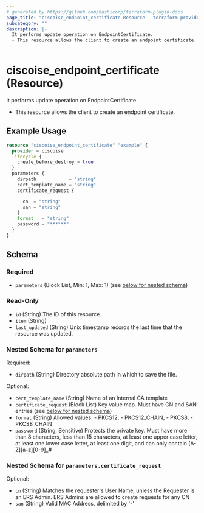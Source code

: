 ```yaml
---
# generated by https://github.com/hashicorp/terraform-plugin-docs
page_title: "ciscoise_endpoint_certificate Resource - terraform-provider-ciscoise"
subcategory: ""
description: |-
  It performs update operation on EndpointCertificate.
  - This resource allows the client to create an endpoint certificate.
---
```


# ciscoise_endpoint_certificate (Resource)

It performs update operation on EndpointCertificate.
- This resource allows the client to create an endpoint certificate.

## Example Usage

```terraform
resource "ciscoise_endpoint_certificate" "example" {
  provider = ciscoise
  lifecycle {
    create_before_destroy = true
  }
  parameters {
    dirpath            = "string"
    cert_template_name = "string"
    certificate_request {

      cn  = "string"
      san = "string"
    }
    format   = "string"
    password = "******"
  }
}
```

<!-- schema generated by tfplugindocs -->
## Schema

### Required

- `parameters` (Block List, Min: 1, Max: 1) (see [below for nested schema](#nestedblock--parameters))

### Read-Only

- `id` (String) The ID of this resource.
- `item` (String)
- `last_updated` (String) Unix timestamp records the last time that the resource was updated.

<a id="nestedblock--parameters"></a>
### Nested Schema for `parameters`

Required:

- `dirpath` (String) Directory absolute path in which to save the file.

Optional:

- `cert_template_name` (String) Name of an Internal CA template
- `certificate_request` (Block List) Key value map. Must have CN and SAN entries (see [below for nested schema](#nestedblock--parameters--certificate_request))
- `format` (String) Allowed values:
			- PKCS12,
			- PKCS12_CHAIN,
			- PKCS8,
			- PKCS8_CHAIN
- `password` (String, Sensitive) Protects the private key. Must have more than 8 characters, less than 15 characters,
			at least one upper case letter, at least one lower case letter, at least one digit,
			and can only contain [A-Z][a-z][0-9]_#

<a id="nestedblock--parameters--certificate_request"></a>
### Nested Schema for `parameters.certificate_request`

Optional:

- `cn` (String) Matches the requester's User Name, unless the Requester is an ERS Admin.
			ERS Admins are allowed to create requests for any CN
- `san` (String) Valid MAC Address, delimited by '-'


